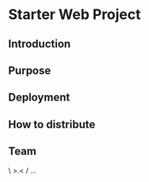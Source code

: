 # Starter Web Project

## Introduction

## Purpose

## Deployment

## How to distribute

## Team
   \ >.< /
...
